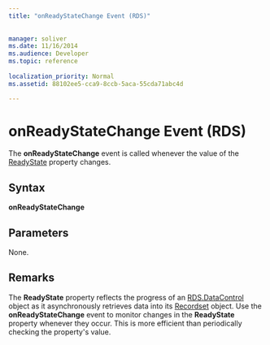 ```yaml
---
title: "onReadyStateChange Event (RDS)"
 
 
manager: soliver
ms.date: 11/16/2014
ms.audience: Developer
ms.topic: reference
  
localization_priority: Normal
ms.assetid: 88102ee5-cca9-8ccb-5aca-55cda71abc4d

---
```


# onReadyStateChange Event (RDS)

The **onReadyStateChange** event is called whenever the value of the [ReadyState](readystate-property-rds.md) property changes. 
  
## Syntax

 **onReadyStateChange**
  
## Parameters

None.
  
## Remarks

The **ReadyState** property reflects the progress of an [RDS.DataControl](datacontrol-object-rds.md) object as it asynchronously retrieves data into its [Recordset](recordset-object-ado.md) object. Use the **onReadyStateChange** event to monitor changes in the **ReadyState** property whenever they occur. This is more efficient than periodically checking the property's value. 
  

